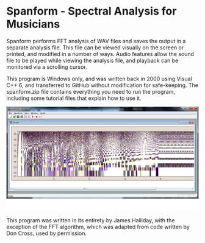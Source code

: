 Spanform - Spectral Analysis for Musicians
==========================================

Spanform performs FFT analysis of WAV files and saves the output in a separate analysis file. This file can be viewed visually on the screen or printed, and modified in a number of ways. Audio features allow the sound file to be played while viewing the
analysis file, and playback can be monitored via a scrolling cursor.

This program is Windows only, and was written back in 2000 using Visual C++ 6, and transferred to GitHub without modification for safe-keeping. The spanform.zip file contains everything you need to run the program, including some tutorial files that explain how to use it.

![Screenshot](screenshot.png)

This program was written in its entirety by James Halliday, with the exception of the FFT algorithm, which was adapted from code 
written by Don Cross, used by permission.

